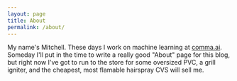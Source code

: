 ```yaml
---
layout: page
title: About
permalink: /about/
---
```


My name's Mitchell. These days I work on machine learning at [comma.ai](https://comma.ai). Someday I'll put in the time to write a really good "About" page for this blog, but right now I've got to run to the store for some oversized PVC, a grill igniter, and the cheapest, most flamable hairspray CVS will sell me.
